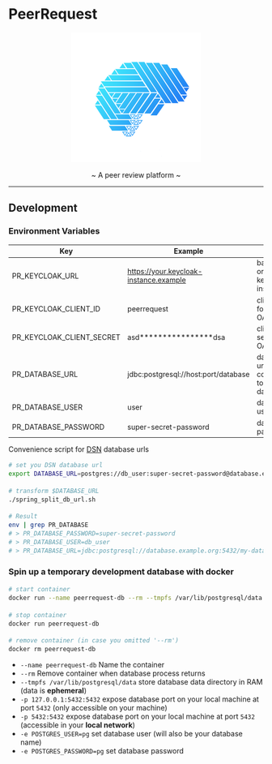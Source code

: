 # PeerRequest

<p align="center">
  <img src="docs/logo.png" width="256" height="256"/>
</p>

<p align="center">~ A peer review platform ~</p>

---

## Development

### Environment Variables

| Key                       | Example                                | Info                                     |
|---------------------------|----------------------------------------|------------------------------------------|
| PR_KEYCLOAK_URL           | https://your.keycloak-instance.example | base URL or your keycloak instance       |
| PR_KEYCLOAK_CLIENT_ID     | peerrequest                            | client id for OAuth2                     |
| PR_KEYCLOAK_CLIENT_SECRET | asd****************dsa                 | client secret for OAuth2                 |
| PR_DATABASE_URL           | jdbc:postgresql://host:port/database   | database url to connect to your database |
| PR_DATABASE_USER          | user                                   | database user                            |
| PR_DATABASE_PASSWORD      | super-secret-password                  | database password                        |

Convenience script for [DSN](https://en.wikipedia.org/wiki/Data_source_name) database urls

```bash
# set you DSN database url
export DATABASE_URL=postgres://db_user:super-secret-password@database.example.org:5432/my-database

# transform $DATABASE_URL
./spring_split_db_url.sh

# Result
env | grep PR_DATABASE
# > PR_DATABASE_PASSWORD=super-secret-password
# > PR_DATABASE_USER=db_user
# > PR_DATABASE_URL=jdbc:postgresql://database.example.org:5432/my-database
```

### Spin up a temporary development database with docker

```bash
# start container
docker run --name peerrequest-db --rm --tmpfs /var/lib/postgresql/data -p 127.0.0.1:5432:5432 -e POSTGRES_USER=pg -e POSTGRES_PASSWORD=pg postgres

# stop container
docker run peerrequest-db

# remove container (in case you omitted '--rm')
docker rm peerrequest-db
```

- `--name peerrequest-db` Name the container
- `--rm` Remove container when database process returns
- `--tmpfs /var/lib/postgresql/data` store database data directory in RAM (data is **ephemeral**)
- `-p 127.0.0.1:5432:5432` expose database port on your local machine at port `5432` (only accessible on your machine)
- `-p 5432:5432` expose database port on your local machine at port `5432` (accessible in your **local network**)
- `-e POSTGRES_USER=pg` set database user (will also be your database name)
- `-e POSTGRES_PASSWORD=pg` set database password